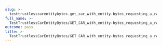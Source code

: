 ```yaml
---
slug: >-
  testtrustlesscarentitybytes-get_car_with_entity-bytes_requesting_a_range_from_the_end_of_a_file_(format=car)-header_x-content-type-options
full_name: >-
  TestTrustlessCarEntityBytes/GET_CAR_with_entity-bytes_requesting_a_range_from_the_end_of_a_file_(format=car)/Header_X-Content-Type-Options
outcome: pass
title: >-
  TestTrustlessCarEntityBytes/GET_CAR_with_entity-bytes_requesting_a_range_from_the_end_of_a_file_(format=car)/Header_X-Content-Type-Options
---
```


